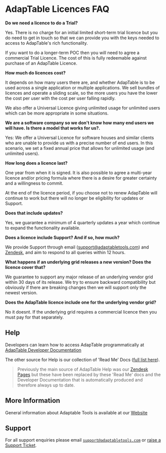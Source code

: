 # AdapTable Licences FAQ

**Do we need a licence to do a Trial?**

Yes. There is no charge for an initial limited short-term trial licence but you do need to get in touch so that we can provide you with the keys needed to access to AdapTable's rich functionality.  

If you want to do a longer-term POC then you will need to agree a commercial Trial Licence. The cost of this is fully redeemable against purchase of an AdapTable Licence.

**How much do licences cost?**

It depends on how many users there are, and whether AdapTable is to be used across a single application or multiple applications. We sell bundles of licences and operate a sliding scale, so the more users you have the lower the cost per user with the cost per user falling rapidly.

We also offer a Universal Licence giving unlimited usage for unlimited users which can be more appropriate in some situations.

**We are a software company so we don't know how many end users we will have. Is there a model that works for us?.**

Yes:  We offer a Universal Licence for software houses and similar clients who are unable to provide us with a precise number of end users. In this scenario, we set a fixed annual price that allows for unlimited usage (and unlimited users).

**How long does a licence last?**

One year from when it is signed.  It is also possible to agree a multi-year licence and/or pricing formula where there is a desire for greater certainty and a willingness to commit.

At the end of the licence period, if you choose not to renew AdapTable will continue to work but there will no longer be eligibility for updates or Support.

**Does that include updates?**

Yes, we guarantee a minimum of 4 quarterly updates a year which continue to expand the functionality available.

**Does a licence include Support? And if so, how much?**

We provide Support through email (support@adaptabletools.com) and [Zendesk](https://adaptabletools.zendesk.com/hc/en-us/requests/new), and aim to respond to all queries within 12 hours.  

**What happens if an underlying grid releases a new version? Does the licence cover that?**

We guarantee to support any major release of an underlying vendor grid within 30 days of its release. We try to ensure backward compatibility but obviously if there are breaking changes then we will support only the newest version.

**Does the AdapTable licence include one for the underlying vendor grid?**

No it doesnt.  If the underlying grid requires a commercial licence then you must pay for that separately.

## Help

Developers can learn how to access AdapTable programmatically at [AdapTable Developer Documentation](https://api.adaptabletools.com) 

The other source for Help is our collection of 'Read Me' Docs ([full list here](https://github.com/AdaptableTools/adaptable/blob/master/packages/adaptable/readme/readme-list.md)).

> Previously the main source of AdapTable Help was our [Zendesk Pages](https://adaptabletools.zendesk.com/hc/en-us/articles/360007083017-Help-) but these have been replaced by these 'Read Me' docs and the Developer Documentation that is automatically produced and therefore always up to date.

## More Information

General information about Adaptable Tools is available at our [Website](http://www.adaptabletools.com) 

## Support

For all support enquiries please email [`support@adaptabletools.com`](mailto:support@adaptabletools.com) or [raise a Support Ticket](https://adaptabletools.zendesk.com/hc/en-us/requests/new).
